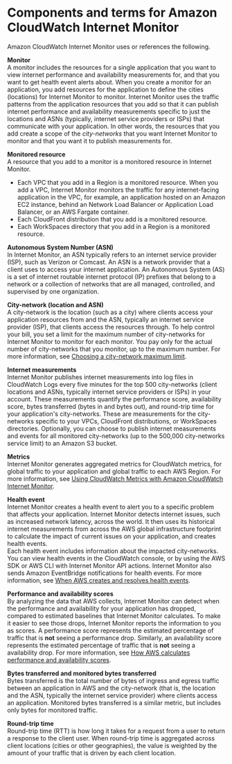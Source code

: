 # Components and terms for Amazon CloudWatch Internet Monitor<a name="CloudWatch-IM-components"></a>

Amazon CloudWatch Internet Monitor uses or references the following\.

**Monitor**  
A monitor includes the resources for a single application that you want to view internet performance and availability measurements for, and that you want to get health event alerts about\. When you create a monitor for an application, you add resources for the application to define the cities \(locations\) for Internet Monitor to monitor\. Internet Monitor uses the traffic patterns from the application resources that you add so that it can publish internet performance and availability measurements specific to just the locations and ASNs \(typically, internet service providers or ISPs\) that communicate with your application\. In other words, the resources that you add create a scope of the *city\-networks* that you want Internet Monitor to monitor and that you want it to publish measurements for\.

**Monitored resource**  
A resource that you add to a monitor is a monitored resource in Internet Monitor\.  
+ Each VPC that you add in a Region is a monitored resource\. When you add a VPC, Internet Monitor monitors the traffic for any internet\-facing application in the VPC, for example, an application hosted on an Amazon EC2 instance, behind an Network Load Balancer or Application Load Balancer, or an AWS Fargate container\.
+ Each CloudFront distribution that you add is a monitored resource\.
+ Each WorkSpaces directory that you add in a Region is a monitored resource\.

**Autonomous System Number \(ASN\)**  
In Internet Monitor, an ASN typically refers to an internet service provider \(ISP\), such as Verizon or Comcast\. An ASN is a network provider that a client uses to access your internet application\. An Autonomous System \(AS\) is a set of internet routable internet protocol \(IP\) prefixes that belong to a network or a collection of networks that are all managed, controlled, and supervised by one organization\. 

**City\-network \(location and ASN\)**  
A city\-network is the location \(such as a city\) where clients access your application resources from and the ASN, typically an internet service provider \(ISP\), that clients access the resources through\. To help control your bill, you set a limit for the maximum number of city\-networks for Internet Monitor to monitor for each monitor\. You pay only for the actual number of city\-networks that you monitor, up to the maximum number\. For more information, see [Choosing a city\-network maximum limit](IMCityNetworksMaximum.md)\. 

**Internet measurements**  
Internet Monitor publishes internet measurements into log files in CloudWatch Logs every five minutes for the top 500 city\-networks \(client locations and ASNs, typically internet service providers or ISPs\) in your account\. These measurements quantify the performance score, availability score, bytes transferred \(bytes in and bytes out\), and round\-trip time for your application's city\-networks\. These are measurements for the city\-networks specific to your VPCs, CloudFront distributions, or WorkSpaces directories\. Optionally, you can choose to publish internet measurements and events for all monitored city\-networks \(up to the 500,000 city\-networks service limit\) to an Amazon S3 bucket\.

**Metrics**  
Internet Monitor generates aggregated metrics for CloudWatch metrics, for global traffic to your application and global traffic to each AWS Region\. For more information, see [Using CloudWatch Metrics with Amazon CloudWatch Internet Monitor](CloudWatch-IM-view-cw-tools-metrics-dashboard.md)\.

**Health event**  
Internet Monitor creates a health event to alert you to a specific problem that affects your application\. Internet Monitor detects internet issues, such as increased network latency, across the world\. It then uses its historical internet measurements from across the AWS global infrastructure footprint to calculate the impact of current issues on your application, and creates health events\.  
Each health event includes information about the impacted city\-networks\. You can view health events in the CloudWatch console, or by using the AWS SDK or AWS CLI with Internet Monitor API actions\. Internet Monitor also sends Amazon EventBridge notifications for health events\. For more information, see [When AWS creates and resolves health events](CloudWatch-IM-inside-internet-monitor.md#IMHealthEventStartStop)\.

**Performance and availability scores**  
By analyzing the data that AWS collects, Internet Monitor can detect when the performance and availability for your application has dropped, compared to estimated baselines that Internet Monitor calculates\. To make it easier to see those drops, Internet Monitor reports the information to you as scores\. A performance score represents the estimated percentage of traffic that is **not** seeing a performance drop\. Similarly, an availability score represents the estimated percentage of traffic that is **not** seeing a availability drop\. For more information, see [How AWS calculates performance and availability scores](CloudWatch-IM-inside-internet-monitor.md#IMExperienceScores)\.

**Bytes transferred and monitored bytes transferred**  
Bytes transferred is the total number of bytes of ingress and egress traffic between an application in AWS and the city\-network \(that is, the location and the ASN, typically the internet service provider\) where clients access an application\. Monitored bytes transferred is a similar metric, but includes only bytes for monitored traffic\.

**Round\-trip time**  
Round\-trip time \(RTT\) is how long it takes for a request from a user to return a response to the client user\. When round\-trip time is aggregated across client locations \(cities or other geographies\), the value is weighted by the amount of your traffic that is driven by each client location\.